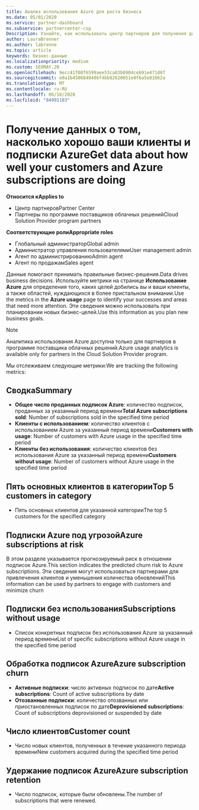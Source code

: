 ```yaml
---
title: Анализ использования Azure для роста бизнеса
ms.date: 05/01/2020
ms.service: partner-dashboard
ms.subservice: partnercenter-csp
Description: Узнайте, как использовать центр партнеров для получения данных об использовании подписок Azure ваших клиентов.
author: LauraBrenner
ms.author: labrenne
ms.topic: article
keywords: бизнес-данные
ms.localizationpriority: medium
ms.custom: SEOMAY.20
ms.openlocfilehash: 9ecc41f08f6599aee53ca83b0904ceb91e471d8f
ms.sourcegitcommit: e0a1b4506840486f4bb82620051e0f6a5e81662a
ms.translationtype: MT
ms.contentlocale: ru-RU
ms.lasthandoff: 06/18/2020
ms.locfileid: "84991103"
---
```

# <a name="get-data-about-how-well-your-customers-and-azure-subscriptions-are-doing"></a><span data-ttu-id="4fbc9-104">Получение данных о том, насколько хорошо ваши клиенты и подписки Azure</span><span class="sxs-lookup"><span data-stu-id="4fbc9-104">Get data about how well your customers and Azure subscriptions are doing</span></span>

<span data-ttu-id="4fbc9-105">**Относится к**</span><span class="sxs-lookup"><span data-stu-id="4fbc9-105">**Applies to**</span></span>

- <span data-ttu-id="4fbc9-106">Центр партнеров</span><span class="sxs-lookup"><span data-stu-id="4fbc9-106">Partner Center</span></span>
- <span data-ttu-id="4fbc9-107">Партнеры по программе поставщиков облачных решений</span><span class="sxs-lookup"><span data-stu-id="4fbc9-107">Cloud Solution Provider program partners</span></span>

<span data-ttu-id="4fbc9-108">**Соответствующие роли**</span><span class="sxs-lookup"><span data-stu-id="4fbc9-108">**Appropriate roles**</span></span>

- <span data-ttu-id="4fbc9-109">Глобальный администратор</span><span class="sxs-lookup"><span data-stu-id="4fbc9-109">Global admin</span></span>
- <span data-ttu-id="4fbc9-110">Администратор управления пользователями</span><span class="sxs-lookup"><span data-stu-id="4fbc9-110">User management admin</span></span>
- <span data-ttu-id="4fbc9-111">Агент по администрированию</span><span class="sxs-lookup"><span data-stu-id="4fbc9-111">Admin agent</span></span>
- <span data-ttu-id="4fbc9-112">Агент по продажам</span><span class="sxs-lookup"><span data-stu-id="4fbc9-112">Sales agent</span></span>

<span data-ttu-id="4fbc9-113">Данные помогают принимать правильные бизнес-решения.</span><span class="sxs-lookup"><span data-stu-id="4fbc9-113">Data drives business decisions.</span></span> <span data-ttu-id="4fbc9-114">Используйте метрики на странице **Использование Azure** для определения того, каких целей добились вы и ваши клиенты, а также областей, нуждающихся в более пристальном внимании.</span><span class="sxs-lookup"><span data-stu-id="4fbc9-114">Use the metrics in the **Azure usage** page to identify your successes and areas that need more attention.</span></span> <span data-ttu-id="4fbc9-115">Эти сведения можно использовать при планировании новых бизнес-целей.</span><span class="sxs-lookup"><span data-stu-id="4fbc9-115">Use this information as you plan new business goals.</span></span>

> [!NOTE]
> <span data-ttu-id="4fbc9-116">Аналитика использования Azure доступна только для партнеров в программе поставщика облачных решений.</span><span class="sxs-lookup"><span data-stu-id="4fbc9-116">Azure usage analytics is available only for partners in the Cloud Solution Provider program.</span></span>

<span data-ttu-id="4fbc9-117">Мы отслеживаем следующие метрики:</span><span class="sxs-lookup"><span data-stu-id="4fbc9-117">We are tracking the following metrics:</span></span>

## <a name="summary"></a><span data-ttu-id="4fbc9-118">Сводка</span><span class="sxs-lookup"><span data-stu-id="4fbc9-118">Summary</span></span>

- <span data-ttu-id="4fbc9-119">**Общее число проданных подписок Azure**: количество подписок, проданных за указанный период времени</span><span class="sxs-lookup"><span data-stu-id="4fbc9-119">**Total Azure subscriptions sold**: Number of subscriptions sold in the specified time period</span></span>  
- <span data-ttu-id="4fbc9-120">**Клиенты с использованием**: количество клиентов с использованием Azure за указанный период времени</span><span class="sxs-lookup"><span data-stu-id="4fbc9-120">**Customers with usage**: Number of customers with Azure usage in the specified time period</span></span>  
- <span data-ttu-id="4fbc9-121">**Клиенты без использования**: количество клиентов без использования Azure за указанный период времени</span><span class="sxs-lookup"><span data-stu-id="4fbc9-121">**Customers without usage**: Number of customers without Azure usage in the specified time period</span></span>  

## <a name="top-5-customers-in-category"></a><span data-ttu-id="4fbc9-122">Пять основных клиентов в категории</span><span class="sxs-lookup"><span data-stu-id="4fbc9-122">Top 5 customers in category</span></span>

- <span data-ttu-id="4fbc9-123">Пять основных клиентов для указанной категории</span><span class="sxs-lookup"><span data-stu-id="4fbc9-123">The top 5 customers for the specified category</span></span>  

## <a name="azure-subscriptions-at-risk"></a><span data-ttu-id="4fbc9-124">Подписки Azure под угрозой</span><span class="sxs-lookup"><span data-stu-id="4fbc9-124">Azure subscriptions at risk</span></span>

<span data-ttu-id="4fbc9-125">В этом разделе указывается прогнозируемый риск в отношении подписок Azure.</span><span class="sxs-lookup"><span data-stu-id="4fbc9-125">This section indicates the predicted churn risk to Azure subscriptions.</span></span> <span data-ttu-id="4fbc9-126">Эти сведения могут использоваться партнерами для привлечения клиентов и уменьшения количества обновлений</span><span class="sxs-lookup"><span data-stu-id="4fbc9-126">This information can be used by partners to engage with customers and minimize churn</span></span>

## <a name="subscriptions-without-usage"></a><span data-ttu-id="4fbc9-127">Подписки без использования</span><span class="sxs-lookup"><span data-stu-id="4fbc9-127">Subscriptions without usage</span></span>

- <span data-ttu-id="4fbc9-128">Список конкретных подписок без использования Azure за указанный период времени</span><span class="sxs-lookup"><span data-stu-id="4fbc9-128">List of specific subscriptions without Azure usage in the specified time period</span></span>  

## <a name="azure-subscription-churn"></a><span data-ttu-id="4fbc9-129">Обработка подписок Azure</span><span class="sxs-lookup"><span data-stu-id="4fbc9-129">Azure subscription churn</span></span>

- <span data-ttu-id="4fbc9-130">**Активные подписки**: число активных подписок по дате</span><span class="sxs-lookup"><span data-stu-id="4fbc9-130">**Active subscriptions**: Count of active subscriptions by date</span></span>  
- <span data-ttu-id="4fbc9-131">**Отозванные подписки**: количество отозванных или приостановленных подписок по дате</span><span class="sxs-lookup"><span data-stu-id="4fbc9-131">**Deprovisioned subscriptions**: Count of subscriptions deprovisioned or suspended by date</span></span>  

## <a name="customer-count"></a><span data-ttu-id="4fbc9-132">Число клиентов</span><span class="sxs-lookup"><span data-stu-id="4fbc9-132">Customer count</span></span>

- <span data-ttu-id="4fbc9-133">Число новых клиентов, полученных в течение указанного периода времени</span><span class="sxs-lookup"><span data-stu-id="4fbc9-133">New customers acquired during the specified time period</span></span>  

## <a name="azure-subscription-retention"></a><span data-ttu-id="4fbc9-134">Удержание подписок Azure</span><span class="sxs-lookup"><span data-stu-id="4fbc9-134">Azure subscription retention</span></span>

- <span data-ttu-id="4fbc9-135">Число подписок, которые были обновлены.</span><span class="sxs-lookup"><span data-stu-id="4fbc9-135">The number of subscriptions that were renewed.</span></span>
